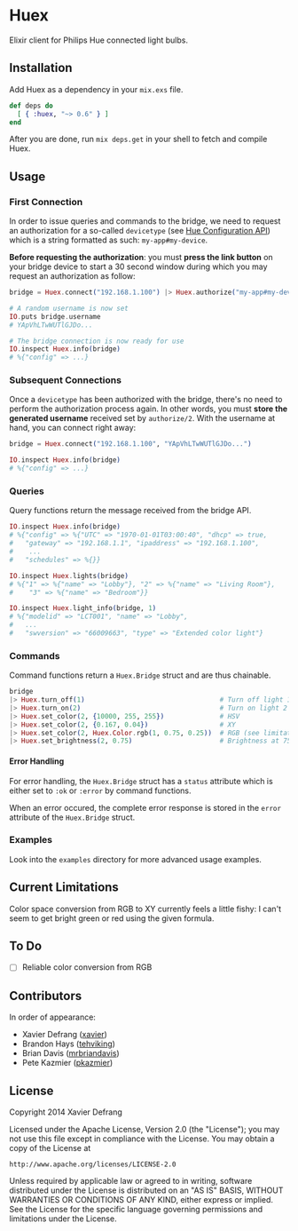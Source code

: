 # Huex

Elixir client for Philips Hue connected light bulbs.

## Installation

Add Huex as a dependency in your `mix.exs` file.

```elixir
def deps do
  [ { :huex, "~> 0.6" } ]
end
```

After you are done, run `mix deps.get` in your shell to fetch and compile Huex.

## Usage

### First Connection

In order to issue queries and commands to the bridge, we need to request an authorization for a so-called `devicetype` (see [Hue Configuration API](http://www.developers.meethue.com/documentation/configuration-api)) which is a string formatted as such: `my-app#my-device`.

**Before requesting the authorization**: you must **press the link button** on your bridge device to start a 30 second window during which you may request an authorization as follow:

```elixir
bridge = Huex.connect("192.168.1.100") |> Huex.authorize("my-app#my-device")

# A random username is now set
IO.puts bridge.username
# YApVhLTwWUTlGJDo...

# The bridge connection is now ready for use
IO.inspect Huex.info(bridge)
# %{"config" => ...}

```

### Subsequent Connections

Once a `devicetype` has been authorized with the bridge, there's no need to perform the authorization process again. In other words, you must **store the generated username** received set by `authorize/2`. With the username at hand, you can connect right away:

```elixir
bridge = Huex.connect("192.168.1.100", "YApVhLTwWUTlGJDo...")

IO.inspect Huex.info(bridge)
# %{"config" => ...}

```

### Queries

Query functions return the message received from the bridge API.

```elixir
IO.inspect Huex.info(bridge)
# %{"config" => %{"UTC" => "1970-01-01T03:00:40", "dhcp" => true,
#   "gateway" => "192.168.1.1", "ipaddress" => "192.168.1.100",
#    ...
#   "schedules" => %{}}

IO.inspect Huex.lights(bridge)
# %{"1" => %{"name" => "Lobby"}, "2" => %{"name" => "Living Room"},
#    "3" => %{"name" => "Bedroom"}}

IO.inspect Huex.light_info(bridge, 1)
# %{"modelid" => "LCT001", "name" => "Lobby",
#   ...
#   "swversion" => "66009663", "type" => "Extended color light"}
```

### Commands

Command functions return a `Huex.Bridge` struct and are thus chainable.

```elixir
bridge
|> Huex.turn_off(1)                                  # Turn off light 1
|> Huex.turn_on(2)                                   # Turn on light 2
|> Huex.set_color(2, {10000, 255, 255})              # HSV
|> Huex.set_color(2, {0.167, 0.04})                  # XY
|> Huex.set_color(2, Huex.Color.rgb(1, 0.75, 0.25))  # RGB (see limitations)
|> Huex.set_brightness(2, 0.75)                      # Brightness at 75%
```

#### Error Handling

For error handling, the `Huex.Bridge` struct has a `status` attribute which is either set to `:ok` or `:error` by command functions.

When an error occured, the complete error response is stored in the `error` attribute of the `Huex.Bridge` struct.

### Examples

Look into the `examples` directory for more advanced usage examples.

## Current Limitations

Color space conversion from RGB to XY currently feels a little fishy: I can't seem to get bright green or red using the given formula.

## To Do

- [ ] Reliable color conversion from RGB

## Contributors

In order of appearance:

* Xavier Defrang ([xavier](https://github.com/xavier))
* Brandon Hays ([tehviking](https://github.com/tehviking))
* Brian Davis ([mrbriandavis](https://github.com/mrbriandavis))
* Pete Kazmier ([pkazmier](https://github.com/pkazmier))

## License

Copyright 2014 Xavier Defrang

Licensed under the Apache License, Version 2.0 (the "License"); you may not use this file except in compliance with the License. You may obtain a copy of the License at

```
http://www.apache.org/licenses/LICENSE-2.0
```

Unless required by applicable law or agreed to in writing, software distributed under the License is distributed on an "AS IS" BASIS, WITHOUT WARRANTIES OR CONDITIONS OF ANY KIND, either express or implied. See the License for the specific language governing permissions and limitations under the License.

